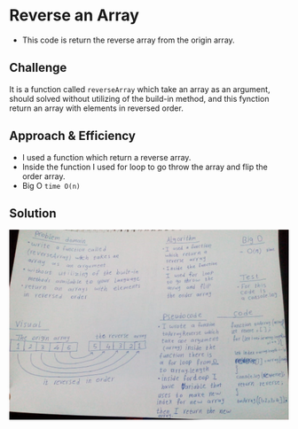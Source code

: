 # Reverse an Array
- This code is return the reverse array from the origin array.

## Challenge
It is a function called `reverseArray` which take an array as an argument, should solved without utilizing of the build-in method, and this fynction return an array with elements in reversed order.


## Approach & Efficiency
- I used a function which return a reverse array.
- Inside the function I used for loop to go throw the array and flip the order array.
- Big O `time O(n)`

## Solution
![the picture](../../assets/challenge1.jpeg)
